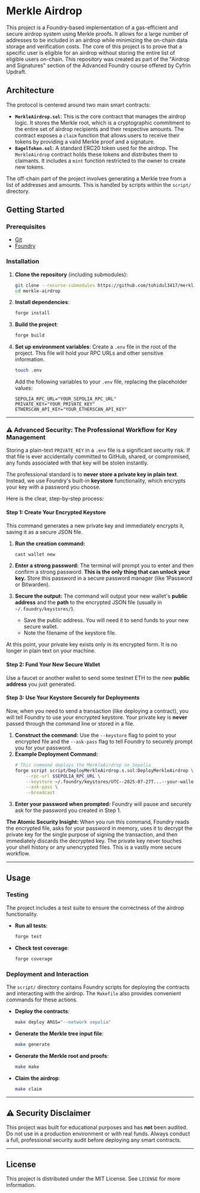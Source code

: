 # Merkle Airdrop

[](https://www.google.com/search?q=https://github.com/tohidul3417/merkle-airdrop/actions/workflows/test.yml)
[](https://opensource.org/licenses/MIT)

This project is a Foundry-based implementation of a gas-efficient and secure airdrop system using Merkle proofs. It allows for a large number of addresses to be included in an airdrop while minimizing the on-chain data storage and verification costs. The core of this project is to prove that a specific user is eligible for an airdrop without storing the entire list of eligible users on-chain. This repository was created as part of the "Airdrop and Signatures" section of the Advanced Foundry course offered by Cyfrin Updraft.

## Architecture

The protocol is centered around two main smart contracts:

  * **`MerkleAirdrop.sol`**: This is the core contract that manages the airdrop logic. It stores the Merkle root, which is a cryptographic commitment to the entire set of airdrop recipients and their respective amounts. The contract exposes a `claim` function that allows users to receive their tokens by providing a valid Merkle proof and a signature.
  * **`BagelToken.sol`**: A standard ERC20 token used for the airdrop. The `MerkleAirdrop` contract holds these tokens and distributes them to claimants. It includes a `mint` function restricted to the owner to create new tokens.

The off-chain part of the project involves generating a Merkle tree from a list of addresses and amounts. This is handled by scripts within the `script/` directory.

## Getting Started

### Prerequisites

  * [Git](https://git-scm.com/book/en/v2/Getting-Started-Installing-Git)
  * [Foundry](https://getfoundry.sh/)

### Installation

1.  **Clone the repository** (including submodules):

    ```bash
    git clone --recurse-submodules https://github.com/tohidul3417/merkle-airdrop.git
    cd merkle-airdrop
    ```

2.  **Install dependencies**:

    ```bash
    forge install
    ```

3.  **Build the project**:

    ```bash
    forge build
    ```

4.  **Set up environment variables**:
    Create a `.env` file in the root of the project. This file will hold your RPC URLs and other sensitive information.

    ```bash
    touch .env
    ```

    Add the following variables to your `.env` file, replacing the placeholder values:

    ```
    SEPOLIA_RPC_URL="YOUR_SEPOLIA_RPC_URL"
    PRIVATE_KEY="YOUR_PRIVATE_KEY"
    ETHERSCAN_API_KEY="YOUR_ETHERSCAN_API_KEY"
    ```

-----

### ⚠️ Advanced Security: The Professional Workflow for Key Management

Storing a plain-text `PRIVATE_KEY` in a `.env` file is a significant security risk. If that file is ever accidentally committed to GitHub, shared, or compromised, any funds associated with that key will be stolen instantly.

The professional standard is to **never store a private key in plain text**. Instead, we use Foundry's built-in **keystore** functionality, which encrypts your key with a password you choose.

Here is the clear, step-by-step process:

#### **Step 1: Create Your Encrypted Keystore**

This command generates a new private key and immediately encrypts it, saving it as a secure JSON file.

1.  **Run the creation command:**

    ```bash
    cast wallet new
    ```

2.  **Enter a strong password:**
    The terminal will prompt you to enter and then confirm a strong password. **This is the only thing that can unlock your key.** Store this password in a secure password manager (like 1Password or Bitwarden).

3.  **Secure the output:**
    The command will output your new wallet's **public address** and the **path** to the encrypted JSON file (usually in `~/.foundry/keystores/`).

      * Save the public address. You will need it to send funds to your new secure wallet.
      * Note the filename of the keystore file.

At this point, your private key exists only in its encrypted form. It is no longer in plain text on your machine.

#### **Step 2: Fund Your New Secure Wallet**

Use a faucet or another wallet to send some testnet ETH to the new **public address** you just generated.

#### **Step 3: Use Your Keystore Securely for Deployments**

Now, when you need to send a transaction (like deploying a contract), you will tell Foundry to use your encrypted keystore. Your private key is **never** passed through the command line or stored in a file.

1.  **Construct the command:**
    Use the `--keystore` flag to point to your encrypted file and the `--ask-pass` flag to tell Foundry to securely prompt you for your password.
2.  **Example Deployment Command:**
    ```bash
    # This command deploys the MerkleAirdrop on Sepolia
    forge script script/DeployMerkleAirdrop.s.sol:DeployMerkleAirdrop \
        --rpc-url $SEPOLIA_RPC_URL \
        --keystore ~/.foundry/keystores/UTC--2025-07-27T...--your-wallet-address.json \
        --ask-pass \
        --broadcast
    ```
3.  **Enter your password when prompted:**
    Foundry will pause and securely ask for the password you created in Step 1.

**The Atomic Security Insight:** When you run this command, Foundry reads the encrypted file, asks for your password in memory, uses it to decrypt the private key for the single purpose of signing the transaction, and then immediately discards the decrypted key. The private key never touches your shell history or any unencrypted files. This is a vastly more secure workflow.

-----

## Usage

### Testing

The project includes a test suite to ensure the correctness of the airdrop functionality.

  * **Run all tests**:
    ```bash
    forge test
    ```
  * **Check test coverage**:
    ```bash
    forge coverage
    ```

### Deployment and Interaction

The `script/` directory contains Foundry scripts for deploying the contracts and interacting with the airdrop. The `Makefile` also provides convenient commands for these actions.

  * **Deploy the contracts**:
    ```bash
    make deploy ARGS="--network sepolia"
    ```
  * **Generate the Merkle tree input file**:
    ```bash
    make generate
    ```
  * **Generate the Merkle root and proofs**:
    ```bash
    make make
    ```
  * **Claim the airdrop**:
    ```bash
    make claim
    ```

-----

## ⚠️ Security Disclaimer

This project was built for educational purposes and has **not** been audited. Do not use in a production environment or with real funds. Always conduct a full, professional security audit before deploying any smart contracts.

-----

## License

This project is distributed under the MIT License. See `LICENSE` for more information.
